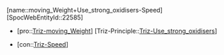 ﻿---
type: TrizContradiction
aliases:
- moving_Weight+Use_strong_oxidisers-Speed
license: CC BY-SA 4.0
copyright: https://github.com/SpocWeb
IsDeleted: false
IsReadOnly: false
Confidential: public
tags: 
- Triz/Contradiction
---
[name::moving_Weight+Use_strong_oxidisers-Speed]
[SpocWebEntityId::22585]
+ [pro::[Triz-moving_Weight](tech/Triz/Parameter/Triz-moving_Weight.md)]
[Triz-Principle::[Triz-Use_strong_oxidisers](tech/Triz/Principle/Triz-Use_strong_oxidisers.md)]
- [con::[Triz-Speed](tech/Triz/Parameter/Triz-Speed.md)]

